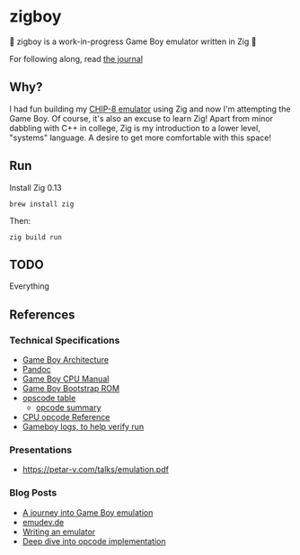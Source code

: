 # zigboy

:construction: zigboy is a work-in-progress Game Boy emulator written in Zig :construction:

For following along, read [the journal](./JOURNAL.md)

## Why?

I had fun building my [CHIP-8 emulator](https://github.com/bartek/zip-8) using
Zig and now I'm attempting the Game Boy. Of course, it's also an excuse to learn
Zig! Apart from minor dabbling with C++ in college, Zig is my introduction to a
lower level, "systems" language. A desire to get more comfortable with this
space!

## Run

Install Zig 0.13

    brew install zig

Then:

    zig build run

## TODO

Everything

## References

### Technical Specifications

* [Game Boy Architecture](https://www.copetti.org/writings/consoles/game-boy/#memory-available)
* [Pandoc](https://gbdev.io/pandocs/CPU_Instruction_Set.html)
* [Game Boy CPU Manual](http://marc.rawer.de/Gameboy/Docs/GBCPUman.pdf)
* [Game Boy Bootstrap ROM](https://gbdev.gg8.se/wiki/articles/Gameboy_Bootstrap_ROM)
* [opscode table](https://izik1.github.io/gbops/)
   * [opcode summary](https://www.devrs.com/gb/files/opcodes.html)
* [CPU opcode Reference](https://rgbds.gbdev.io/docs/v0.5.1/gbz80.7#POP_r16)
* [Gameboy logs, to help verify run](https://github.com/wheremyfoodat/Gameboy-logs)

### Presentations

* https://petar-v.com/talks/emulation.pdf

### Blog Posts

* [A journey into Game Boy emulation](https://robertovaccari.com/blog/2020_09_26_gameboy/)
* [emudev.de](emudev.de/gameboy-emulator/getting-started-with-the-cpu/)
* [Writing an emulator](https://blog.tigris.fr/2019/07/28/writing-an-emulator-memory-management/)
* [Deep dive into opcode implementation](https://raphaelstaebler.medium.com/building-a-gameboy-from-scratch-part-2-the-cpu-d6986a5c6c74)

